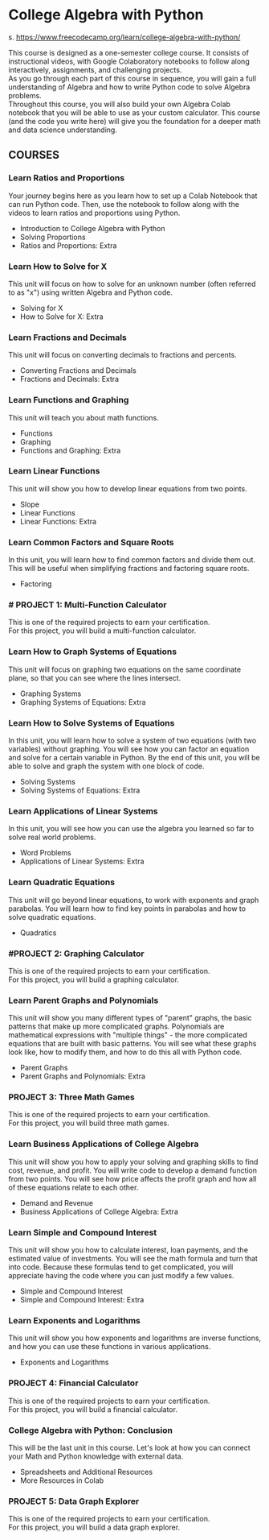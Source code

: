 # College Algebra with Python  
s. https://www.freecodecamp.org/learn/college-algebra-with-python/  

This course is designed as a one-semester college course. It consists of instructional videos, with Google Colaboratory notebooks to follow along interactively, assignments, and challenging projects.  
As you go through each part of this course in sequence, you will gain a full understanding of Algebra and how to write Python code to solve Algebra problems.  
Throughout this course, you will also build your own Algebra Colab notebook that you will be able to use as your custom calculator. This course (and the code you write here) will give you the foundation for a deeper math and data science understanding.  

## COURSES  

### Learn Ratios and Proportions  
Your journey begins here as you learn how to set up a Colab Notebook that can run Python code. Then, use the notebook to follow along with the videos to learn ratios and proportions using Python.  
* Introduction to College Algebra with Python
* Solving Proportions
* Ratios and Proportions: Extra  

### Learn How to Solve for X  
This unit will focus on how to solve for an unknown number (often referred to as "x") using written Algebra and Python code.  
* Solving for X
* How to Solve for X: Extra

### Learn Fractions and Decimals  
This unit will focus on converting decimals to fractions and percents.  
* Converting Fractions and Decimals
* Fractions and Decimals: Extra  

### Learn Functions and Graphing  
This unit will teach you about math functions.  
* Functions
* Graphing
* Functions and Graphing: Extra  

### Learn Linear Functions  
This unit will show you how to develop linear equations from two points.  
* Slope
* Linear Functions
* Linear Functions: Extra

### Learn Common Factors and Square Roots  
In this unit, you will learn how to find common factors and divide them out. This will be useful when simplifying fractions and factoring square roots.  
* Factoring

### \# **PROJECT 1:** Multi-Function Calculator  
This is one of the required projects to earn your certification.  
For this project, you will build a multi-function calculator.  

### Learn How to Graph Systems of Equations  
This unit will focus on graphing two equations on the same coordinate plane, so that you can see where the lines intersect.
* Graphing Systems
* Graphing Systems of Equations: Extra  

### Learn How to Solve Systems of Equations  
In this unit, you will learn how to solve a system of two equations (with two variables) without graphing. You will see how you can factor an equation and solve for a certain variable in Python. By the end of this unit, you will be able to solve and graph the system with one block of code.  
* Solving Systems
* Solving Systems of Equations: Extra  

### Learn Applications of Linear Systems  
In this unit, you will see how you can use the algebra you learned so far to solve real world problems.  
* Word Problems
* Applications of Linear Systems: Extra  

### Learn Quadratic Equations  
This unit will go beyond linear equations, to work with exponents and graph parabolas. You will learn how to find key points in parabolas and how to solve quadratic equations.  
* Quadratics

### \#PROJECT 2: Graphing Calculator
This is one of the required projects to earn your certification.  
For this project, you will build a graphing calculator.  

### Learn Parent Graphs and Polynomials  
This unit will show you many different types of "parent" graphs, the basic patterns that make up more complicated graphs. Polynomials are mathematical expressions with "multiple things" - the more complicated equations that are built with basic patterns. You will see what these graphs look like, how to modify them, and how to do this all with Python code.  
* Parent Graphs
* Parent Graphs and Polynomials: Extra  

### PROJECT 3: Three Math Games
This is one of the required projects to earn your certification.  
For this project, you will build three math games.  

### Learn Business Applications of College Algebra  
This unit will show you how to apply your solving and graphing skills to find cost, revenue, and profit. You will write code to develop a demand function from two points. You will see how price affects the profit graph and how all of these equations relate to each other.  
* Demand and Revenue
* Business Applications of College Algebra: Extra

### Learn Simple and Compound Interest  
This unit will show you how to calculate interest, loan payments, and the estimated value of investments. You will see the math formula and turn that into code. Because these formulas tend to get complicated, you will appreciate having the code where you can just modify a few values.  
* Simple and Compound Interest
* Simple and Compound Interest: Extra

### Learn Exponents and Logarithms  
This unit will show you how exponents and logarithms are inverse functions, and how you can use these functions in various applications.  
* Exponents and Logarithms  

### PROJECT 4: Financial Calculator  
This is one of the required projects to earn your certification.  
For this project, you will build a financial calculator.  

### College Algebra with Python: Conclusion  
This will be the last unit in this course. Let's look at how you can connect your Math and Python knowledge with external data.  
* Spreadsheets and Additional Resources
* More Resources in Colab  

### PROJECT 5: Data Graph Explorer  
This is one of the required projects to earn your certification.  
For this project, you will build a data graph explorer.  
